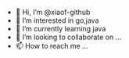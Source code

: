 - 👋 Hi, I’m @xiaof-github
- 👀 I’m interested in go,java
- 🌱 I’m currently learning java
- 💞️ I’m looking to collaborate on ...
- 📫 How to reach me ...

<!---
xiaof-github/xiaof-github is a ✨ special ✨ repository because its `README.md` (this file) appears on your GitHub profile.
You can click the Preview link to take a look at your changes.
--->
